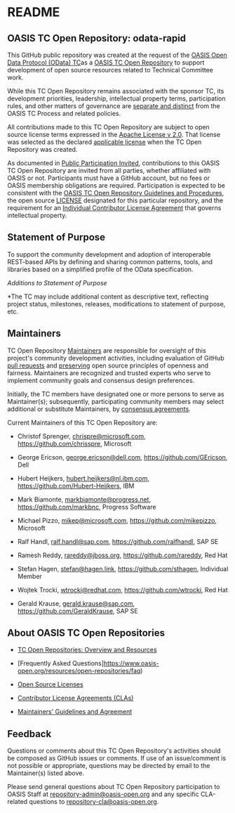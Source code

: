 # README

## OASIS TC Open Repository: odata-rapid

This GitHub public repository was created at the request of the 
[OASIS Open Data Protocol (OData) TC](https://www.oasis-open.org/committees/odata/)as a 
[OASIS TC Open Repository](https://www.oasis-open.org/resources/open-repositories/) to support 
development of open source resources related to Technical Committee work.

While this TC Open Repository remains associated with the sponsor TC, its development priorities, 
leadership, intellectual property terms, participation rules, and other matters of governance 
are [separate and distinct](https://github.com/oasis-open/odata-rapid/blob/master/CONTRIBUTING.md#governance-distinct-from-oasis-tc-process) 
from the OASIS TC Process and related policies.

All contributions made to this TC Open Repository are subject to open source license terms 
expressed in the [Apache License v 2.0](https://www.oasis-open.org/sites/www.oasis-open.org/files/Apache-LICENSE-2.0.txt). 
That license was selected as the declared 
[applicable license](https://www.oasis-open.org/resources/open-repositories/licenses) when 
the TC Open Repository was created.

As documented in [Public Participation Invited](https://github.com/oasis-open/odata-rapid/blob/master/CONTRIBUTING.md#public-participation-invited), 
contributions to this OASIS TC Open Repository are invited from all parties, whether affiliated 
with OASIS or not. Participants must have a GitHub account, but no fees or OASIS membership 
obligations are required. Participation is expected to be consistent with the 
[OASIS TC Open Repository Guidelines and Procedures](https://www.oasis-open.org/policies-guidelines/open-repositories), 
the open source [LICENSE](https://github.com/oasis-open/odata-rapid/blob/master/LICENSE) designated 
for this particular repository, and the requirement for an 
[Individual Contributor License Agreement](https://www.oasis-open.org/resources/open-repositories/cla/individual-cla) 
that governs intellectual property.

## Statement of Purpose

To support the community development and adoption of interoperable REST-based APIs by defining and 
sharing common patterns, tools, and libraries based on a simplified profile of the OData specification.

*Additions to Statement of Purpose*

*The TC may include additional content as descriptive text, reflecting project status, milestones, 
releases, modifications to statement of purpose, etc. 

## Maintainers</a>

TC Open Repository [Maintainers](https://www.oasis-open.org/resources/open-repositories/maintainers-guide) 
are responsible for oversight of this project's community development activities, including evaluation 
of GitHub [pull requests](https://github.com/oasis-open/odata-rapid/blob/master/CONTRIBUTING.md#fork-and-pull-collaboration-model) 
and [preserving](https://www.oasis-open.org/policies-guidelines/open-repositories#repositoryManagement) 
open source principles of openness and fairness. Maintainers are recognized and trusted experts 
who serve to implement community goals and consensus design preferences.

Initially, the TC members have designated one or more persons to serve as Maintainer(s); 
subsequently, participating community members may select additional or substitute Maintainers, 
by [consensus agreements](https://www.oasis-open.org/resources/open-repositories/maintainers-guide#additionalMaintainers). 

Current Maintainers</a> of this TC Open Repository are: 

* Christof Sprenger, chrispre@microsoft.com, https://github.com/chrisspre, Microsoft

* George Ericson, george.ericson@dell.com, https://github.com/GEricson, Dell

* Hubert Heijkers, hubert.heijkers@nl.ibm.com, https://github.com/Hubert-Heijkers, IBM

* Mark Biamonte, markbiamonte@progress.net, https://github.com/markbnc, Progress Software

* Michael Pizzo, mikep@microsoft.com, https://github.com/mikepizzo, Microsoft

* Ralf Handl, ralf.handl@sap.com, https://github.com/ralfhandl, SAP SE

* Ramesh Reddy, rareddy@jboss.org, https://github.com/rareddy, Red Hat

* Stefan Hagen, stefan@hagen.link, https://github.com/sthagen, Individual Member

* Wojtek Trocki, wtrocki@redhat.com, https://github.com/wtrocki, Red Hat

* Gerald Krause, gerald.krause@sap.com, https://github.com/GeraldKrause, SAP SE

## About OASIS TC Open Repositories

- [TC Open Repositories: Overview and Resources](https://www.oasis-open.org/resources/open-repositories/)

- [Frequently Asked Questions]https://www.oasis-open.org/resources/open-repositories/faq)

- [Open Source Licenses](https://www.oasis-open.org/resources/open-repositories/licenses)

- [Contributor License Agreements (CLAs)](https://www.oasis-open.org/resources/open-repositories/cla)

- [Maintainers' Guidelines and Agreement](https://www.oasis-open.org/resources/open-repositories/maintainers-guide)

## Feedback

Questions or comments about this TC Open Repository's activities should be composed as GitHub issues 
or comments. If use of an issue/comment is not possible or appropriate, questions may be directed 
by email to the Maintainer(s) listed above. 

Please send general questions about TC Open Repository participation to OASIS Staff at 
repository-admin@oasis-open.org and any specific CLA-related questions to repository-cla@oasis-open.org.
